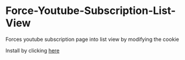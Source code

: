 # Force-Youtube-Subscription-List-View
Forces youtube subscription page into list view by modifying the cookie

Install by clicking [here](https://github.com/Multarix/force-youtube-subscription-list-View/raw/master/script.user.js)
